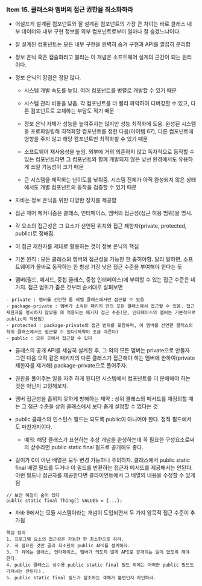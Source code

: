 ### Item 15. 클래스와 멤버의 접근 권한을 최소화하라

- 어설프게 설계된 컴포넌트와 잘 설계된 컴포넌트의 가장 큰 차이는 바로 클래스 내부 데이터와 내부 구현 정보를 외부 컴포넌트로부터 얼마나 잘 숨겼느냐이다.

- 잘 설계된 컴포넌트는 모든 내부 구현을 완벽히 숨겨 구현과 API를 깔끔히 분리함

- 정보 은닉 혹은 캡슐화라고 불리는 이 개념은 소프트웨어 설계의 근간이 되는 원리이다.

- 정보 은닉의 장점은 정말 많다.

    - 시스템 개발 속도를 높임. 여러 컴포넌트를 병렬로 개발할 수 있기 때문
  
    - 시스템 관리 비용을 낮춤. 각 컴포넌트를 더 빨리 파악하여 디버깅할 수 있고, 다른 컴포넌트로 교체하는 부담도 적기 때문
  
    - 정보 은닉 자체가 성능을 높여주지는 않지만 성능 최적화에 도움. 완성된 시스템을 프로파일링해 최적화할 컴포넌트를 정한 다음(아이템 67), 다른 컴포넌트에 영향을 주지 않고 해당 컴포넌트만 최적화할 수 있기 때문
  
    - 소프트웨어 재사용성을 높임. 외부에 거의 의존하지 않고 독자적으로 동작할 수 있는 컴포넌트라면 그 컴포넌트와 함께 개발되지 않은 낯선 환경에서도 유용하게 쓰일 가능성이 크기 때문     
    
    - 큰 시스템을 제작하는 난이도를 낮춰줌. 시스템 전체가 아직 완성되지 않은 상태에서도 개별 컴포넌트의 동작을 검증할 수 있기 때문 
    
 - 자바는 정보 은닉을 위한 다양한 장치를 제공함
 
 - 접근 제어 메커니즘은 클래스, 인터페이스, 멤버의 접근성(접근 허용 범위)을 명시. 
 
 - 각 요소의 접근성은 그 요소가 선언된 위치와 접근 제한자(private, protected, public)로 정해짐.  
 
 - 이 접근 제한자를 제대로 활용하는 것이 정보 은닉의 핵심
 
 - 기본 원칙 : 모든 클래스와 멤버의 접근성을 가능한 한 좁혀야함. 달리 말하면, 소프트웨어가 올바로 동작하는 한 항상 가장 낮은 접근 수준을 부여해야 한다는 뜻
 
 - 멤버(필드, 메서드, 중첩 클래스, 중첩 인터페이스)에 부여할 수 있는 접근 수준은 네가지. 접근 범위가 좁은 것부터 순서대로 살펴보면
 
 ```
 - private : 멤버를 선언한 톱 레벨 클래스에서만 접근할 수 있음
 - package-private : 멤버가 소속된 패키지 안의 모든 클래스에서 접근할 수 있음. 접근 제한자를 명시하지 않았을 때 적용되는 패키지 접근 수준(단, 인터페이스의 멤버는 기본적으로 public이 적용됨)
 - protected : package-private의 접근 범위를 포함하며, 이 멤버를 선언한 클래스의 하위 클래스에서도 접근할 수 있다(제약이 조금 따른다)
 - public : 모든 곳에서 접근할 수 있다 
 ```
 
 - 클래스의 공개 API를 세심히 설계한 후, 그 외의 모든 멤버는 private으로 만들자. 그런 다음 오직 같은 패키지의 다른 클래스가 접근해야 하는 멤버에 한하여(private 제한자를 제거해) package-private으로 풀어주자. 
 
 - 권한을 풀어주는 일을 자주 하게 된다면 시스템에서 컴포넌트를 더 분해해야 하는 것은 아닌지 고민해보자.
 
 - 멤버 접근성을 좁히지 못하게 방해하는 제약 : 상위 클래스의 메서드를 재정의할 때는 그 접근 수준을 상위 클래스에서 보다 좁게 설정할 수 없다는 것
 
 - public 클래스의 인스턴스 필드는 되도록 public이 아니어야 한다. 정적 필드에서도 마찬가지이다.
    - 예외: 해당 클래스가 표현하는 추상 개념을 완성하는데 꼭 필요한 구성요소로써의 상수라면 public static final 필드로 공개해도 좋다.
    
 - 길이가 0이 아닌 배열은 모두 변경 가능하니 주의하자. 클래스에서 public static final 배열 필드를 두거나 이 필드를 반환하는 접근자 메서드를 제공해서는 안된다. 이런 필드나 접근자를 제공한다면 클라이언트에서 그 배열의 내용을 수정할 수 있게 됨
 
 ```
 // 보안 허점이 숨어 있다
 public static final Thing[] VALUES = {...};
 ```
 
 - 자바 9에서는 모듈 시스템이라는 개념이 도입되면서 두 가지 암묵적 접근 수준이 추가됨
 
 ```
 핵심 정리
 1. 프로그램 요소의 접근성은 가능한 한 최소한으로 하라.
 2. 꼭 필요한 것만 골라 최소한의 public API를 설계하자.
 3. 그 외에는 클래스, 인터페이스, 멤버가 의도치 않게 API로 공개되는 일이 없도록 해야 한다.
 4. public 클래스는 상수용 public static final 필드 외에는 어떠한 public 필드도 가져서는 안된다ㅏ.
 5. public static final 필드가 참조하는 객체가 불변인지 확인하라.  
 
 ```
